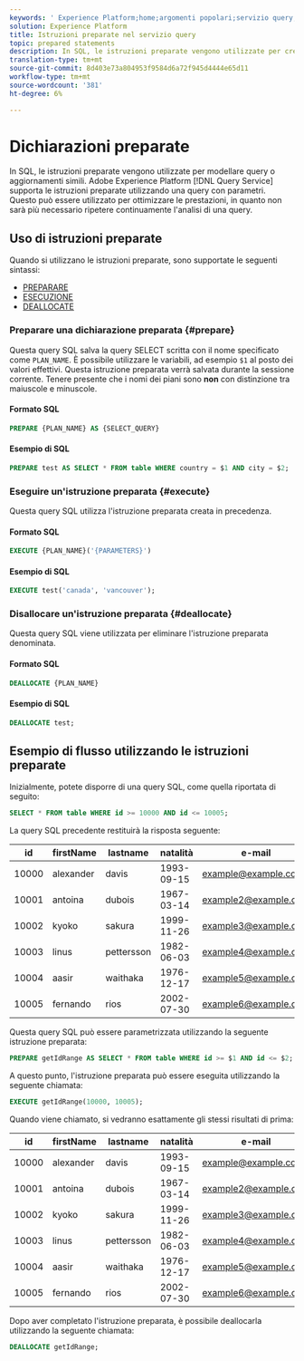 ```yaml
---
keywords: ' Experience Platform;home;argomenti popolari;servizio query;servizio query;istruzioni preparate;preparate;sql;'
solution: Experience Platform
title: Istruzioni preparate nel servizio query
topic: prepared statements
description: In SQL, le istruzioni preparate vengono utilizzate per creare un modello di query o aggiornamenti simili. Adobe Experience Platform Query Service supporta le istruzioni preparate utilizzando una query con parametri.
translation-type: tm+mt
source-git-commit: 8d403e73a804953f9584d6a72f945d4444e65d11
workflow-type: tm+mt
source-wordcount: '381'
ht-degree: 6%

---
```



# Dichiarazioni preparate

In SQL, le istruzioni preparate vengono utilizzate per modellare query o aggiornamenti simili. Adobe Experience Platform [!DNL Query Service] supporta le istruzioni preparate utilizzando una query con parametri. Questo può essere utilizzato per ottimizzare le prestazioni, in quanto non sarà più necessario ripetere continuamente l&#39;analisi di una query.

## Uso di istruzioni preparate

Quando si utilizzano le istruzioni preparate, sono supportate le seguenti sintassi:

- [PREPARARE](#prepare)
- [ESECUZIONE](#execute)
- [DEALLOCATE](#deallocate)

### Preparare una dichiarazione preparata {#prepare}

Questa query SQL salva la query SELECT scritta con il nome specificato come `PLAN_NAME`. È possibile utilizzare le variabili, ad esempio `$1` al posto dei valori effettivi. Questa istruzione preparata verrà salvata durante la sessione corrente. Tenere presente che i nomi dei piani sono **non** con distinzione tra maiuscole e minuscole.

#### Formato SQL

```sql
PREPARE {PLAN_NAME} AS {SELECT_QUERY}
```

#### Esempio di SQL

```sql
PREPARE test AS SELECT * FROM table WHERE country = $1 AND city = $2;
```

### Eseguire un&#39;istruzione preparata {#execute}

Questa query SQL utilizza l&#39;istruzione preparata creata in precedenza.

#### Formato SQL

```sql
EXECUTE {PLAN_NAME}('{PARAMETERS}')
```

#### Esempio di SQL

```sql
EXECUTE test('canada', 'vancouver');
```

### Disallocare un&#39;istruzione preparata {#deallocate}

Questa query SQL viene utilizzata per eliminare l&#39;istruzione preparata denominata.

#### Formato SQL

```sql
DEALLOCATE {PLAN_NAME}
```

#### Esempio di SQL

```sql
DEALLOCATE test;
```

## Esempio di flusso utilizzando le istruzioni preparate

Inizialmente, potete disporre di una query SQL, come quella riportata di seguito:

```sql
SELECT * FROM table WHERE id >= 10000 AND id <= 10005;
```

La query SQL precedente restituirà la risposta seguente:

| id | firstName | lastname | natalità | e-mail | city | country |
|--- | --------- | -------- | --------- | ----- | ------- | ---- |
| 10000 | alexander | davis | 1993-09-15 | example@example.com | Vancouver | Canada |
| 10001 | antoina | dubois | 1967-03-14 | example2@example.com | Paris | Francia |
| 10002 | kyoko | sakura | 1999-11-26 | example3@example.com | Tokyo | Giappone |
| 10003 | linus | pettersson | 1982-06-03 | example4@example.com | Stoccolma | Svezia |
| 10004 | aasir | waithaka | 1976-12-17 | example5@example.com | Nairobi | Kenya |
| 10005 | fernando | rios | 2002-07-30 | example6@example.com | Santiago | Cile |

Questa query SQL può essere parametrizzata utilizzando la seguente istruzione preparata:

```sql
PREPARE getIdRange AS SELECT * FROM table WHERE id >= $1 AND id <= $2; 
```

A questo punto, l&#39;istruzione preparata può essere eseguita utilizzando la seguente chiamata:

```sql
EXECUTE getIdRange(10000, 10005);
```

Quando viene chiamato, si vedranno esattamente gli stessi risultati di prima:

| id | firstName | lastname | natalità | e-mail | city | country |
|--- | --------- | -------- | --------- | ----- | ------- | ---- |
| 10000 | alexander | davis | 1993-09-15 | example@example.com | Vancouver | Canada |
| 10001 | antoina | dubois | 1967-03-14 | example2@example.com | Paris | Francia |
| 10002 | kyoko | sakura | 1999-11-26 | example3@example.com | Tokyo | Giappone |
| 10003 | linus | pettersson | 1982-06-03 | example4@example.com | Stoccolma | Svezia |
| 10004 | aasir | waithaka | 1976-12-17 | example5@example.com | Nairobi | Kenya |
| 10005 | fernando | rios | 2002-07-30 | example6@example.com | Santiago | Cile |

Dopo aver completato l&#39;istruzione preparata, è possibile deallocarla utilizzando la seguente chiamata:

```sql
DEALLOCATE getIdRange;
```
